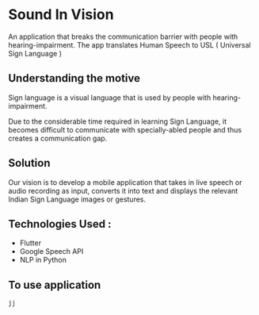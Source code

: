 # Sound In Vision

An application that breaks the communication barrier with people with hearing-impairment. The app translates Human Speech to USL ( Universal Sign Language )

## Understanding the motive
Sign language is a visual language that is used by people with hearing-impairment.

Due to the considerable time required in learning Sign Language, it becomes difficult to communicate with specially-abled people and thus creates a communication gap.

## Solution
Our vision is to develop a mobile application that takes in live speech or audio recording as input, converts it into text and displays the relevant Indian Sign Language images or gestures.

## Technologies Used :
  - Flutter
  - Google Speech API
  - NLP in Python

## To use application
`jj`
